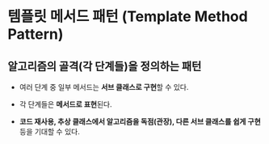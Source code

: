# 템플릿 메서드 패턴 (Template Method Pattern)

## 알고리즘의 골격(각 단계들)을 정의하는 패턴

* 여러 단계 중 일부 메서드는 **서브 클래스로 구현**할 수 있다.

* 각 단계들은 **메서드로 표현**된다.

* **코드 재사용, 추상 클래스에서 알고리즘을 독점(관장), 다른 서브 클래스를 쉽게 구현** 등을 기대할 수 있다.



